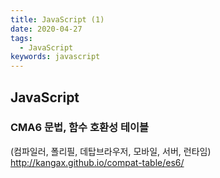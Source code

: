```yaml
---
title: JavaScript (1)
date: 2020-04-27
tags:
  - JavaScript
keywords: javascript
---
```



## JavaScript

### CMA6 문법, 함수 호환성 테이블
(컴파일러, 폴리필, 데탑브라우저, 모바일, 서버, 런타임)
http://kangax.github.io/compat-table/es6/



